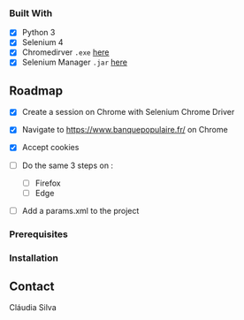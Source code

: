 
### Built With

- [x] Python 3
- [x] Selenium 4
- [x] Chromedirver     `.exe` [here](https://googlechromelabs.github.io/chrome-for-testing/known-good-versions-with-downloads.json)
- [x] Selenium Manager `.jar` [here](/target/github-download-1.0-SNAPSHOT-jar-with-dependencies.jar)

## Roadmap

- [x] Create a session on Chrome with Selenium Chrome Driver
- [x] Navigate to https://www.banquepopulaire.fr/ on Chrome
- [x] Accept cookies
- [ ] Do the same 3 steps on :
    - [ ] Firefox
    - [ ] Edge
- [ ] Add a params.xml to the project


### Prerequisites

### Installation

## Contact

Cláudia Silva
